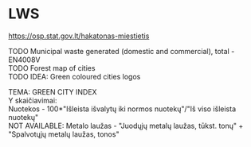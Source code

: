 # LWS
https://osp.stat.gov.lt/hakatonas-miestietis <br>


TODO Municipal waste generated (domestic and commercial), total - EN4008V<br>
TODO Forest map of cities<br>
TODO  IDEA: Green coloured cities logos<br>


TEMA: GREEN CITY INDEX <br>
Y skaičiavimai: <br>
Nuotekos - 100*"Išleista išvalytų iki normos nuotekų"/"Iš viso išleista nuotekų" <br>
NOT AVAILABLE: Metalo laužas - "Juodųjų metalų laužas, tūkst. tonų" + "Spalvotųjų metalų laužas, tonos" <br>
